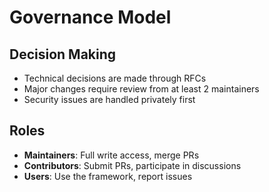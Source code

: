 # Governance Model

## Decision Making
- Technical decisions are made through RFCs
- Major changes require review from at least 2 maintainers
- Security issues are handled privately first

## Roles
- **Maintainers**: Full write access, merge PRs
- **Contributors**: Submit PRs, participate in discussions
- **Users**: Use the framework, report issues
